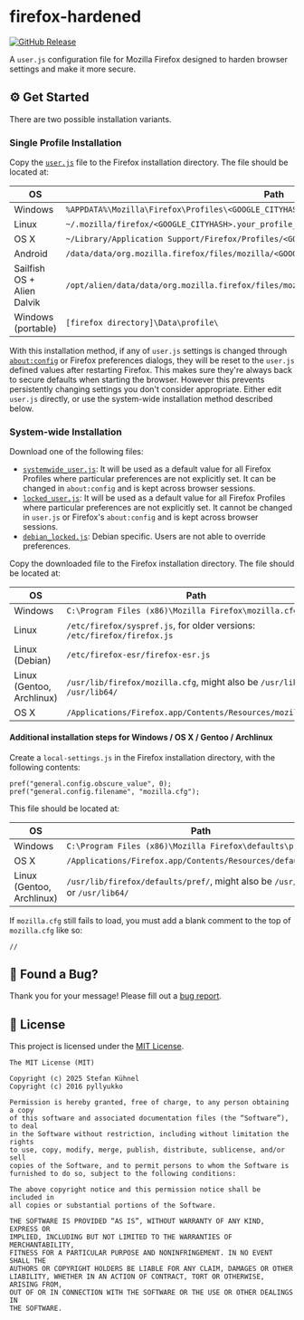 # firefox-hardened

[![GitHub Release](../../actions/workflows/github-release.yml/badge.svg)](../../actions/workflows/github-release.yml)

A `user.js` configuration file for Mozilla Firefox designed to harden browser settings and make it more secure.

## ⚙️ Get Started

There are two possible installation variants.

### Single Profile Installation

Copy the [`user.js`](../../releases/latest/download/user.js) file to the Firefox installation directory. The file should be located at:

| OS                         | Path                                                                                                                                                   |
| -------------------------- | ------------------------------------------------------------------------------------------------------------------------------------------------------ |
| Windows                    | `%APPDATA%\Mozilla\Firefox\Profiles\<GOOGLE_CITYHASH>.your_profile_name\user.js`                                                                       |
| Linux                      | `~/.mozilla/firefox/<GOOGLE_CITYHASH>.your_profile_name/user.js`                                                                                       |
| OS X                       | `~/Library/Application Support/Firefox/Profiles/<GOOGLE_CITYHASH>.your_profile_name`                                                                   |
| Android                    | `/data/data/org.mozilla.firefox/files/mozilla/<GOOGLE_CITYHASH>.your_profile_name`                                                                     |
| Sailfish OS + Alien Dalvik | `/opt/alien/data/data/org.mozilla.firefox/files/mozilla/<GOOGLE_CITYHASH>.your_profile_name`                                                           |
| Windows (portable)         | `[firefox directory]\Data\profile\`                                                                                                                    |

With this installation method, if any of `user.js` settings is changed through [`about:config`](http://kb.mozillazine.org/About:config) or Firefox preferences dialogs, they will be reset to the `user.js` defined values after restarting Firefox. This makes sure they're always back to secure defaults when starting the browser. However this prevents persistently changing settings you don't consider appropriate. Either edit `user.js` directly, or use the system-wide installation method described below.

### System-wide Installation

Download one of the following files:

- [`systemwide_user.js`](../../releases/latest/download/systemwide_user.js): It will be used as a default value for all Firefox Profiles where particular preferences are not explicitly set. It can be changed in `about:config` and is kept across browser sessions.
- [`locked_user.js`](../../releases/latest/download/locked_user.js): It will be used as a default value for all Firefox Profiles where particular preferences are not explicitly set. It cannot be changed in `user.js` or Firefox's `about:config` and is kept across browser sessions. 
- [`debian_locked.js`](../../releases/latest/download/debian_locked.js): Debian specific. Users are not able to override preferences.

Copy the downloaded file to the Firefox installation directory. The file should be located at:

| OS                        | Path                                                                         |
| ------------------------- | ---------------------------------------------------------------------------- |
| Windows                   | `C:\Program Files (x86)\Mozilla Firefox\mozilla.cfg`                         |
| Linux                     | `/etc/firefox/syspref.js`, for older versions: `/etc/firefox/firefox.js`     |
| Linux (Debian)            | `/etc/firefox-esr/firefox-esr.js`                                            |
| Linux (Gentoo, Archlinux) | `/usr/lib/firefox/mozilla.cfg`, might also be `/usr/lib32/` or `/usr/lib64/` |
| OS X                      | `/Applications/Firefox.app/Contents/Resources/mozilla.cfg`                   |

#### Additional installation steps for Windows / OS X / Gentoo / Archlinux

Create a `local-settings.js` in the Firefox installation directory, with the following contents:

```
pref("general.config.obscure_value", 0);
pref("general.config.filename", "mozilla.cfg");
```

This file should be located at:

| OS                        | Path                                                                            |
| ------------------------- | ------------------------------------------------------------------------------- |
| Windows                   | `C:\Program Files (x86)\Mozilla Firefox\defaults\pref\`                         |
| OS X                      | `/Applications/Firefox.app/Contents/Resources/defaults/pref`                    |
| Linux (Gentoo, Archlinux) | `/usr/lib/firefox/defaults/pref/`, might also be `/usr/lib32/` or `/usr/lib64/` |

If `mozilla.cfg` still fails to load, you must add a blank comment to the top of `mozilla.cfg` like so:
```
//
```

## 🐛 Found a Bug?

Thank you for your message! Please fill out a [bug report](../../issues/new?assignees=&labels=&template=bug_report.md&title=).

## 📖 License

This project is licensed under the [MIT License](https://choosealicense.com/licenses/mit/).

```
The MIT License (MIT)

Copyright (c) 2025 Stefan Kühnel
Copyright (c) 2016 pyllyukko

Permission is hereby granted, free of charge, to any person obtaining a copy
of this software and associated documentation files (the “Software”), to deal
in the Software without restriction, including without limitation the rights
to use, copy, modify, merge, publish, distribute, sublicense, and/or sell
copies of the Software, and to permit persons to whom the Software is
furnished to do so, subject to the following conditions:

The above copyright notice and this permission notice shall be included in
all copies or substantial portions of the Software.

THE SOFTWARE IS PROVIDED “AS IS”, WITHOUT WARRANTY OF ANY KIND, EXPRESS OR
IMPLIED, INCLUDING BUT NOT LIMITED TO THE WARRANTIES OF MERCHANTABILITY,
FITNESS FOR A PARTICULAR PURPOSE AND NONINFRINGEMENT. IN NO EVENT SHALL THE
AUTHORS OR COPYRIGHT HOLDERS BE LIABLE FOR ANY CLAIM, DAMAGES OR OTHER
LIABILITY, WHETHER IN AN ACTION OF CONTRACT, TORT OR OTHERWISE, ARISING FROM,
OUT OF OR IN CONNECTION WITH THE SOFTWARE OR THE USE OR OTHER DEALINGS IN
THE SOFTWARE.
```

